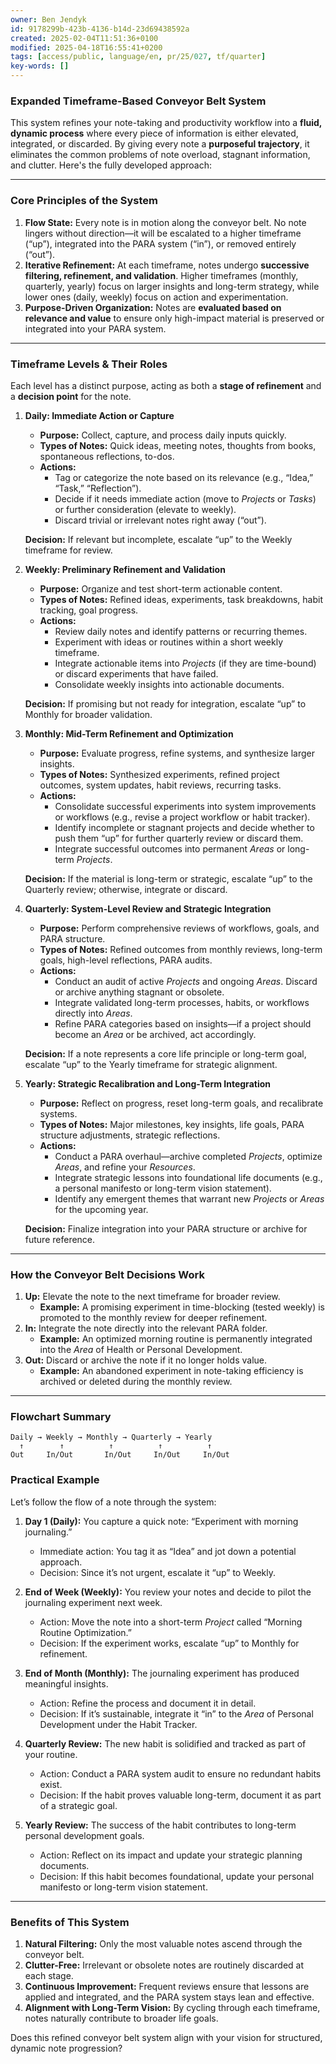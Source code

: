 ```yaml
---
owner: Ben Jendyk
id: 9178299b-423b-4136-b14d-23d69438592a
created: 2025-02-04T11:51:36+0100
modified: 2025-04-18T16:55:41+0200
tags: [access/public, language/en, pr/25/027, tf/quarter]
key-words: []
---
```


### **Expanded Timeframe-Based Conveyor Belt System**

This system refines your note-taking and productivity workflow into a **fluid, dynamic process** where every piece of information is either elevated, integrated, or discarded. By giving every note a **purposeful trajectory**, it eliminates the common problems of note overload, stagnant information, and clutter. Here's the fully developed approach:

---

### **Core Principles of the System**
1. **Flow State:** Every note is in motion along the conveyor belt. No note lingers without direction—it will be escalated to a higher timeframe (“up”), integrated into the PARA system (“in”), or removed entirely (“out”).
2. **Iterative Refinement:** At each timeframe, notes undergo **successive filtering, refinement, and validation**. Higher timeframes (monthly, quarterly, yearly) focus on larger insights and long-term strategy, while lower ones (daily, weekly) focus on action and experimentation.
3. **Purpose-Driven Organization:** Notes are **evaluated based on relevance and value** to ensure only high-impact material is preserved or integrated into your PARA system.

---

### **Timeframe Levels & Their Roles**
Each level has a distinct purpose, acting as both a **stage of refinement** and a **decision point** for the note.

1. **Daily: Immediate Action or Capture**  
   - **Purpose:** Collect, capture, and process daily inputs quickly.
   - **Types of Notes:** Quick ideas, meeting notes, thoughts from books, spontaneous reflections, to-dos.
   - **Actions:**  
     - Tag or categorize the note based on its relevance (e.g., “Idea,” “Task,” “Reflection”).  
     - Decide if it needs immediate action (move to *Projects* or *Tasks*) or further consideration (elevate to weekly).
     - Discard trivial or irrelevant notes right away (“out”).

   **Decision:** If relevant but incomplete, escalate “up” to the Weekly timeframe for review.

2. **Weekly: Preliminary Refinement and Validation**  
   - **Purpose:** Organize and test short-term actionable content.
   - **Types of Notes:** Refined ideas, experiments, task breakdowns, habit tracking, goal progress.
   - **Actions:**  
     - Review daily notes and identify patterns or recurring themes.  
     - Experiment with ideas or routines within a short weekly timeframe.  
     - Integrate actionable items into *Projects* (if they are time-bound) or discard experiments that have failed.  
     - Consolidate weekly insights into actionable documents.

   **Decision:** If promising but not ready for integration, escalate “up” to Monthly for broader validation.

3. **Monthly: Mid-Term Refinement and Optimization**  
   - **Purpose:** Evaluate progress, refine systems, and synthesize larger insights.
   - **Types of Notes:** Synthesized experiments, refined project outcomes, system updates, habit reviews, recurring tasks.
   - **Actions:**  
     - Consolidate successful experiments into system improvements or workflows (e.g., revise a project workflow or habit tracker).  
     - Identify incomplete or stagnant projects and decide whether to push them “up” for further quarterly review or discard them.  
     - Integrate successful outcomes into permanent *Areas* or long-term *Projects*.

   **Decision:** If the material is long-term or strategic, escalate “up” to the Quarterly review; otherwise, integrate or discard.

4. **Quarterly: System-Level Review and Strategic Integration**  
   - **Purpose:** Perform comprehensive reviews of workflows, goals, and PARA structure.
   - **Types of Notes:** Refined outcomes from monthly reviews, long-term goals, high-level reflections, PARA audits.
   - **Actions:**  
     - Conduct an audit of active *Projects* and ongoing *Areas*. Discard or archive anything stagnant or obsolete.  
     - Integrate validated long-term processes, habits, or workflows directly into *Areas*.  
     - Refine PARA categories based on insights—if a project should become an *Area* or be archived, act accordingly.

   **Decision:** If a note represents a core life principle or long-term goal, escalate “up” to the Yearly timeframe for strategic alignment.

5. **Yearly: Strategic Recalibration and Long-Term Integration**  
   - **Purpose:** Reflect on progress, reset long-term goals, and recalibrate systems.
   - **Types of Notes:** Major milestones, key insights, life goals, PARA structure adjustments, strategic reflections.
   - **Actions:**  
     - Conduct a PARA overhaul—archive completed *Projects*, optimize *Areas*, and refine your *Resources*.  
     - Integrate strategic lessons into foundational life documents (e.g., a personal manifesto or long-term vision statement).  
     - Identify any emergent themes that warrant new *Projects* or *Areas* for the upcoming year.

   **Decision:** Finalize integration into your PARA structure or archive for future reference.

---

### **How the Conveyor Belt Decisions Work**

1. **Up:** Elevate the note to the next timeframe for broader review.  
   - **Example:** A promising experiment in time-blocking (tested weekly) is promoted to the monthly review for deeper refinement.  
2. **In:** Integrate the note directly into the relevant PARA folder.  
   - **Example:** An optimized morning routine is permanently integrated into the *Area* of Health or Personal Development.  
3. **Out:** Discard or archive the note if it no longer holds value.  
   - **Example:** An abandoned experiment in note-taking efficiency is archived or deleted during the monthly review.

---

### **Flowchart Summary**
```
Daily → Weekly → Monthly → Quarterly → Yearly  
  ↑        ↑          ↑          ↑          ↑  
Out     In/Out       In/Out     In/Out     In/Out
```

### **Practical Example**
Let’s follow the flow of a note through the system:

1. **Day 1 (Daily):** You capture a quick note: “Experiment with morning journaling.”  
   - Immediate action: You tag it as “Idea” and jot down a potential approach.
   - Decision: Since it’s not urgent, escalate it “up” to Weekly.

2. **End of Week (Weekly):** You review your notes and decide to pilot the journaling experiment next week.  
   - Action: Move the note into a short-term *Project* called “Morning Routine Optimization.”  
   - Decision: If the experiment works, escalate “up” to Monthly for refinement.

3. **End of Month (Monthly):** The journaling experiment has produced meaningful insights.  
   - Action: Refine the process and document it in detail.  
   - Decision: If it’s sustainable, integrate it “in” to the *Area* of Personal Development under the Habit Tracker.

4. **Quarterly Review:** The new habit is solidified and tracked as part of your routine.  
   - Action: Conduct a PARA system audit to ensure no redundant habits exist.  
   - Decision: If the habit proves valuable long-term, document it as part of a strategic goal.

5. **Yearly Review:** The success of the habit contributes to long-term personal development goals.  
   - Action: Reflect on its impact and update your strategic planning documents.  
   - Decision: If this habit becomes foundational, update your personal manifesto or long-term vision statement.

---

### **Benefits of This System**
1. **Natural Filtering:** Only the most valuable notes ascend through the conveyor belt.  
2. **Clutter-Free:** Irrelevant or obsolete notes are routinely discarded at each stage.  
3. **Continuous Improvement:** Frequent reviews ensure that lessons are applied and integrated, and the PARA system stays lean and effective.  
4. **Alignment with Long-Term Vision:** By cycling through each timeframe, notes naturally contribute to broader life goals.

Does this refined conveyor belt system align with your vision for structured, dynamic note progression?